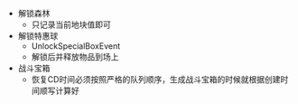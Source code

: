 - 解锁森林
	- 只记录当前地块值即可
- 解锁特惠球
	- UnlockSpecialBoxEvent
	- 解锁后并释放物品到场上
- 战斗宝箱
	- 恢复CD时间必须按照严格的队列顺序，生成战斗宝箱的时候就根据创建时间顺写计算好